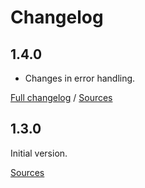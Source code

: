 # Changelog

## 1.4.0

* Changes in error handling.

[Full changelog](https://github.com/mobeelizer/wp7-sdk/compare/1.3.0...1.4.0) / [Sources](https://github.com/mobeelizer/wp7-sdk/tree/1.4.0)


## 1.3.0

Initial version.

[Sources](https://github.com/mobeelizer/wp7-sdk/tree/1.3.0)